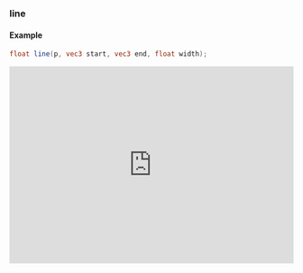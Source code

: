 ### line
#### Example
```glsl
float line(p, vec3 start, vec3 end, float width);
```
<iframe width="100%" height="350px" src="http://localhost:3000/sculpture/-LM0vjFEwV1Ha18Hl9AP?example=true&embed=true" frameborder="0"></iframe>